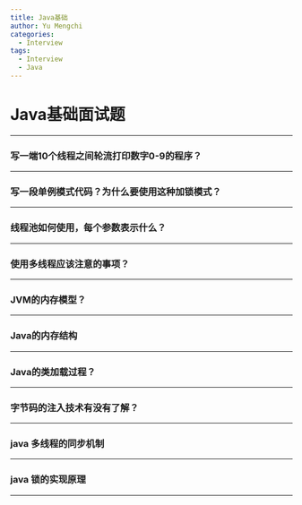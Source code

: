 ```yaml
---
title: Java基础
author: Yu Mengchi
categories:
  - Interview 
tags:
  - Interview
  - Java
---
```

  
# Java基础面试题

---

### 写一端10个线程之间轮流打印数字0-9的程序？

---

### 写一段单例模式代码？为什么要使用这种加锁模式？

---

### 线程池如何使用，每个参数表示什么？

---

### 使用多线程应该注意的事项？

---

### JVM的内存模型？

---

### Java的内存结构

---

### Java的类加载过程？

---

### 字节码的注入技术有没有了解？

---

### java 多线程的同步机制

---

### java 锁的实现原理

---




